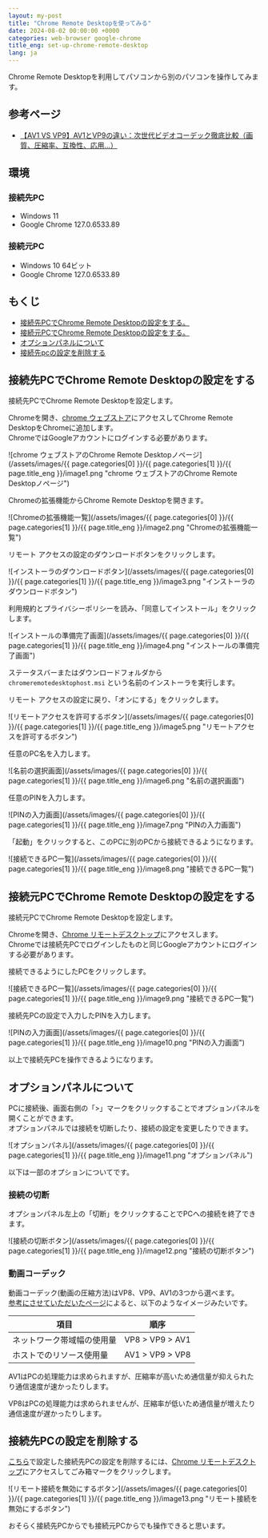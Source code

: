 ```yaml
---
layout: my-post
title: "Chrome Remote Desktopを使ってみる"
date: 2024-08-02 00:00:00 +0000
categories: web-browser google-chrome
title_eng: set-up-chrome-remote-desktop
lang: ja
---
```


Chrome Remote Desktopを利用してパソコンから別のパソコンを操作してみます。

## 参考ページ
- [【AV1 VS VP9】AV1とVP9の違い：次世代ビデオコーデック徹底比較（画質、圧縮率、互換性、応用…）](https://www.winxdvd.com/video-convert/av1-vs-vp9.htm)

## 環境
### 接続先PC
- Windows 11
- Google Chrome 127.0.6533.89

### 接続元PC
- Windows 10 64ビット
- Google Chrome 127.0.6533.89

## もくじ
- [接続先PCでChrome Remote Desktopの設定をする。](#接続先pcでchrome-remote-desktopの設定をする)
- [接続元PCでChrome Remote Desktopの設定をする。](#接続元pcでchrome-remote-desktopの設定をする)
- [オプションパネルについて](#オプションパネルについて)
- [接続先pcの設定を削除する](#接続先pcの設定を削除する)

## 接続先PCでChrome Remote Desktopの設定をする
接続先PCでChrome Remote Desktopを設定します。

Chromeを開き、[chrome ウェブストア](https://chromewebstore.google.com/)にアクセスしてChrome Remote DesktopをChromeに追加します。  
ChromeではGoogleアカウントにログインする必要があります。

![chrome ウェブストアのChrome Remote Desktopノページ](/assets/images/{{ page.categories[0] }}/{{ page.categories[1] }}/{{ page.title_eng }}/image1.png "chrome ウェブストアのChrome Remote Desktopノページ")

Chromeの拡張機能からChrome Remote Desktopを開きます。

![Chromeの拡張機能一覧](/assets/images/{{ page.categories[0] }}/{{ page.categories[1] }}/{{ page.title_eng }}/image2.png "Chromeの拡張機能一覧")

リモート アクセスの設定のダウンロードボタンをクリックします。

![インストーラのダウンロードボタン](/assets/images/{{ page.categories[0] }}/{{ page.categories[1] }}/{{ page.title_eng }}/image3.png "インストーラのダウンロードボタン")

利用規約とプライバシーポリシーを読み、「同意してインストール」をクリックします。

![インストールの準備完了画面](/assets/images/{{ page.categories[0] }}/{{ page.categories[1] }}/{{ page.title_eng }}/image4.png "インストールの準備完了画面")

ステータスバーまたはダウンロードフォルダから `chromeremotedesktophost.msi` という名前のインストーラを実行します。

リモート アクセスの設定に戻り、「オンにする」をクリックします。

![リモートアクセスを許可するボタン](/assets/images/{{ page.categories[0] }}/{{ page.categories[1] }}/{{ page.title_eng }}/image5.png "リモートアクセスを許可するボタン")

任意のPC名を入力します。

![名前の選択画面](/assets/images/{{ page.categories[0] }}/{{ page.categories[1] }}/{{ page.title_eng }}/image6.png "名前の選択画面")

任意のPINを入力します。

![PINの入力画面](/assets/images/{{ page.categories[0] }}/{{ page.categories[1] }}/{{ page.title_eng }}/image7.png "PINの入力画面")

「起動」をクリックすると、このPCに別のPCから接続できるようになります。

![接続できるPC一覧](/assets/images/{{ page.categories[0] }}/{{ page.categories[1] }}/{{ page.title_eng }}/image8.png "接続できるPC一覧")

## 接続元PCでChrome Remote Desktopの設定をする
接続元PCでChrome Remote Desktopを設定します。

Chromeを開き、[Chrome リモートデスクトップ](https://remotedesktop.google.com/access)にアクセスします。  
Chromeでは接続先PCでログインしたものと同じGoogleアカウントにログインする必要があります。

接続できるようにしたPCをクリックします。

![接続できるPC一覧](/assets/images/{{ page.categories[0] }}/{{ page.categories[1] }}/{{ page.title_eng }}/image9.png "接続できるPC一覧")

接続先PCの設定で入力したPINを入力します。

![PINの入力画面](/assets/images/{{ page.categories[0] }}/{{ page.categories[1] }}/{{ page.title_eng }}/image10.png "PINの入力画面")

以上で接続先PCを操作できるようになります。

## オプションパネルについて
PCに接続後、画面右側の「>」マークをクリックすることでオプションパネルを開くことができます。  
オプションパネルでは接続を切断したり、接続の設定を変更したりできます。

![オプションパネル](/assets/images/{{ page.categories[0] }}/{{ page.categories[1] }}/{{ page.title_eng }}/image11.png "オプションパネル")

以下は一部のオプションについてです。

### 接続の切断
オプションパネル左上の「切断」をクリックすることでPCへの接続を終了できます。

![接続の切断ボタン](/assets/images/{{ page.categories[0] }}/{{ page.categories[1] }}/{{ page.title_eng }}/image12.png "接続の切断ボタン")

### 動画コーデック
動画コーデック(動画の圧縮方法)はVP8、VP9、AV1の3つから選べます。  
[参考にさせていただいたページ](https://www.winxdvd.com/video-convert/av1-vs-vp9.htm)によると、以下のようなイメージみたいです。

|項目|順序|
|----|----|
|ネットワーク帯域幅の使用量|VP8 > VP9 > AV1|
|ホストでのリソース使用量|AV1 > VP9 > VP8|

AV1はPCの処理能力は求められますが、圧縮率が高いため通信量が抑えられたり通信速度が速かったりします。

VP8はPCの処理能力は求められませんが、圧縮率が低いため通信量が増えたり通信速度が遅かったりします。

## 接続先PCの設定を削除する
[こちら](#接続先pcでchrome-remote-desktopの設定をする)で設定した接続先PCの設定を削除するには、[Chrome リモートデスクトップ](https://remotedesktop.google.com/access)にアクセスしてごみ箱マークをクリックします。

![リモート接続を無効にするボタン](/assets/images/{{ page.categories[0] }}/{{ page.categories[1] }}/{{ page.title_eng }}/image13.png "リモート接続を無効にするボタン")

おそらく接続先PCからでも接続元PCからでも操作できると思います。